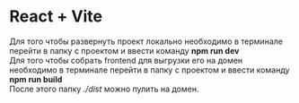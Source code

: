 # React + Vite
Для того чтобы развернуть проект локально необходимо в терминале перейти в папку с проектом и ввести команду **npm run dev**  
Для того чтобы собрать frontend для выгрузки его на домен необходимо в терминале перейти в папку с проектом и ввести команду **npm run build**  
После этого папку *./dist* можно пулить на домен.